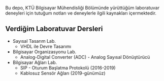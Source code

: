 Bu depo, KTÜ Bilgisayar Mühendisliği Bölümünde yürüttüğüm laboratuvar deneyleri için tutuğum notları ve deneylerle ilgili kaynakları içermektedir.

## Verdiğim Laboratuvar Dersleri
* Sayısal Tasarım Lab.
  * VHDL ile Devre Tasarımı
* Bilgisayar Organizasyonu Lab.
  * Analog-Digital Converter (ADC) - Analog Sayısal Dönüştürücü
* Bilgisayar Ağları Lab.
  * SIP - Oturum Başlatma Protokolü (2016-2019)
  * Kablosuz Sensör Ağları (2019-günümüz)
